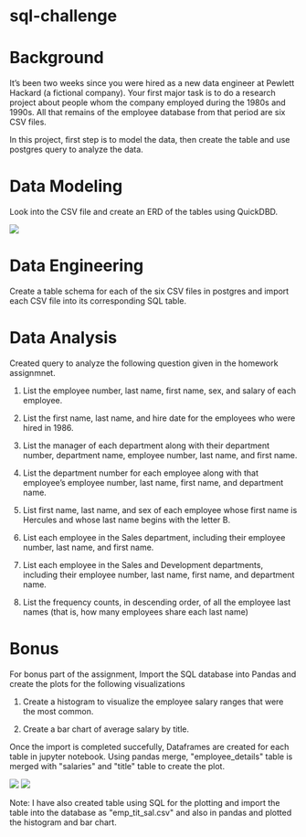 # sql-challenge

# Background

It’s been two weeks since you were hired as a new data engineer at Pewlett Hackard (a fictional company). Your first major task is to do a research project about people whom the company employed during the 1980s and 1990s. All that remains of the employee database from that period are six CSV files.

In this project, first step is to model the data, then create the table and use postgres query to analyze the data.


# Data Modeling
Look into the CSV file and create an ERD of the tables using QuickDBD.

![](Schema.png)

# Data Engineering
Create a table schema for each of the six CSV files in postgres and import each CSV file into its corresponding SQL table.

# Data Analysis

Created query to analyze the following question given in the homework assignmnet.

1. List the employee number, last name, first name, sex, and salary of each employee.

2. List the first name, last name, and hire date for the employees who were hired in 1986.

3. List the manager of each department along with their department number, department name,    employee number, last name, and first name.

4. List the department number for each employee along with that employee’s employee number, last name, first name, and department name.

5. List first name, last name, and sex of each employee whose first name is Hercules and whose last name begins with the letter B.

6. List each employee in the Sales department, including their employee number, last name, and first name.

7. List each employee in the Sales and Development departments, including their employee number, last name, first name, and department name.

8. List the frequency counts, in descending order, of all the employee last names (that is, how many employees share each last name)

# Bonus
For bonus part of the assignment, Import the SQL database into Pandas and  create the plots for the following visualizations

1. Create a histogram to visualize the employee salary ranges that were the most common.

2. Create a bar chart of average salary by title.

Once the import is completed succefully, Dataframes are created for each table in jupyter notebook. Using pandas merge, "employee_details" table is merged with "salaries" and "title" table to create the plot.

![](Images/Salary_ranges.png)
![](Images/title_salary.png)

Note: I have also created table using SQL for the plotting and import the table into the database as "emp_tit_sal.csv" and also in pandas and plotted the histogram and bar chart.